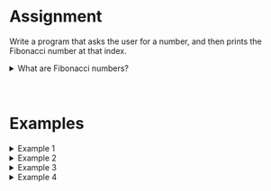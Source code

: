 # <b>Assignment</b>
Write a program that asks the user for a number, and then prints the Fibonacci number at that index.

<details markdown="1"><summary>What are Fibonacci numbers?</summary>
The Fibonacci numbers form a sequence of numbers where each number is the sum of the previous two. It usually starts with `1` and `1`, which makes the third number `2` (`1+1=2`). The first 20 Fibonacci numbers are:

| Index | Fibonacci number | Why?     |
|-------|------------------|-------------|
| 1     | 1                |             |
| 2     | 1                |             |
| 3     | 2                | `1 + 1 = 2`   |
| 4     | 3                | `1 + 2 = 3`   |
| 5     | 5                | `2 + 3 = 5`   |
| 6     | 8                | `3 + 5 = 8`   |
| 7     | 13               | `5 + 8 = 13`  |
| 8     | 21               | `8 + 13 = 21` |
| 9     | 34               | `13 + 21 = 34`|
| 10    | 55               | `21 + 34 = 55`|
| 11    | 89               | `34 + 55 = 89`|
| 12    | 144              | `55 + 89 = 144`|
| 13    | 233              | `89 + 144 = 233`|
| 14    | 377              | `144 + 233 = 377`|
| 15    | 610              | `233 + 377 = 610`|
| 16    | 987              | `377 + 610 = 987`|
| 17    | 1597             | `610 + 987 = 1597`|
| 18    | 2584             | `987 + 1597 = 2584`|
| 19    | 4181             | `1597 + 2584 = 4181`|
| 20    | 6765             | `2584 + 4181 = 6765`|


<i>(PS: The first two numbers can be chosen freely and decide what the entire sequence will look like. In this assignment we will just condisder the standard 1 and 1.)</i>
</details>
 
<br>
<br> 
 
# <b>Examples</b>
<details markdown="1"><summary>Example 1</summary>
### Input
```
6
```

### Output
```
Fibonacci number 6 is: 8.
```
</details>

<details markdown="1"><summary>Example 2</summary>
### Input
```
10
```

### Output
```
Fibonacci number 10 is: 55.
```
</details>

<details markdown="1"><summary>Example 3</summary>
### Input
```
17
```

### Output
```
Fibonacci number 17 is: 1597.
```
</details>

<details markdown="1"><summary>Example 4</summary>
### Input
```
20
```

### Output
```
Fibonacci number 20 is: 6765.
```
</details>